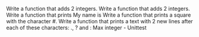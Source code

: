 Write a function that adds 2 integers.
Write a function that adds 2 integers.
Write a function that prints My name is <first name> <last name>
Write a function that prints a square with the character #.
Write a function that prints a text with 2 new lines after each of these characters: ., ? and :
 Max integer - Unittest

